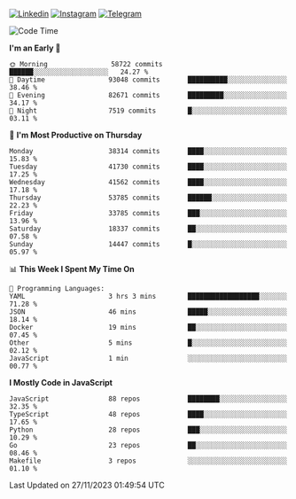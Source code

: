 [![Linkedin](https://img.shields.io/badge/-Archie-blue?style=flat-square&labelColor=gray&logo=Linkedin&logoColor=white&link=https://www.linkedin.com/in/archisdi)](https://www.linkedin.com/in/archisdi)
[![Instagram](https://img.shields.io/badge/-@archisdi-orange?style=flat-square&labelColor=gray&logo=Instagram&logoColor=white&link=https://www.instagram.com/archisdi)](https://www.instagram.com/archisdi)
[![Telegram](https://img.shields.io/badge/-aai-informational?style=flat-square&labelColor=gray&logo=telegram&logoColor=white&link=https://t.me/archisdi)](https://t.me/archisdi)

<!--START_SECTION:waka-->
![Code Time](http://img.shields.io/badge/Code%20Time-2%2C468%20hrs%2044%20mins-blue)

**I'm an Early 🐤** 

```text
🌞 Morning                58722 commits       ██████░░░░░░░░░░░░░░░░░░░   24.27 % 
🌆 Daytime                93048 commits       ██████████░░░░░░░░░░░░░░░   38.46 % 
🌃 Evening                82671 commits       █████████░░░░░░░░░░░░░░░░   34.17 % 
🌙 Night                  7519 commits        █░░░░░░░░░░░░░░░░░░░░░░░░   03.11 % 
```
📅 **I'm Most Productive on Thursday** 

```text
Monday                   38314 commits       ████░░░░░░░░░░░░░░░░░░░░░   15.83 % 
Tuesday                  41730 commits       ████░░░░░░░░░░░░░░░░░░░░░   17.25 % 
Wednesday                41562 commits       ████░░░░░░░░░░░░░░░░░░░░░   17.18 % 
Thursday                 53785 commits       ██████░░░░░░░░░░░░░░░░░░░   22.23 % 
Friday                   33785 commits       ███░░░░░░░░░░░░░░░░░░░░░░   13.96 % 
Saturday                 18337 commits       ██░░░░░░░░░░░░░░░░░░░░░░░   07.58 % 
Sunday                   14447 commits       █░░░░░░░░░░░░░░░░░░░░░░░░   05.97 % 
```


📊 **This Week I Spent My Time On** 

```text
💬 Programming Languages: 
YAML                     3 hrs 3 mins        ██████████████████░░░░░░░   71.28 % 
JSON                     46 mins             █████░░░░░░░░░░░░░░░░░░░░   18.14 % 
Docker                   19 mins             ██░░░░░░░░░░░░░░░░░░░░░░░   07.45 % 
Other                    5 mins              █░░░░░░░░░░░░░░░░░░░░░░░░   02.12 % 
JavaScript               1 min               ░░░░░░░░░░░░░░░░░░░░░░░░░   00.77 % 
```

**I Mostly Code in JavaScript** 

```text
JavaScript               88 repos            ████████░░░░░░░░░░░░░░░░░   32.35 % 
TypeScript               48 repos            ████░░░░░░░░░░░░░░░░░░░░░   17.65 % 
Python                   28 repos            ███░░░░░░░░░░░░░░░░░░░░░░   10.29 % 
Go                       23 repos            ██░░░░░░░░░░░░░░░░░░░░░░░   08.46 % 
Makefile                 3 repos             ░░░░░░░░░░░░░░░░░░░░░░░░░   01.10 % 
```




 Last Updated on 27/11/2023 01:49:54 UTC
<!--END_SECTION:waka-->